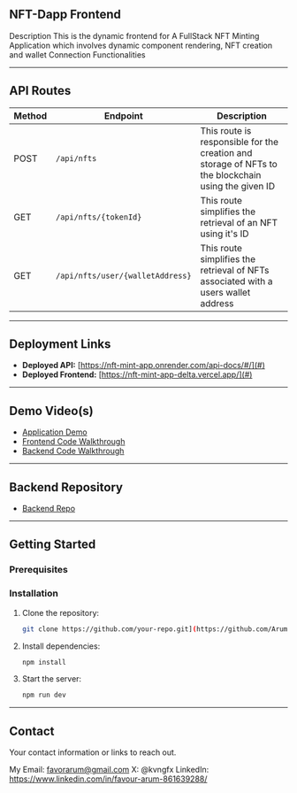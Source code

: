 ## NFT-Dapp Frontend

 Description
This is the dynamic frontend for A FullStack NFT Minting Application which involves dynamic component rendering, NFT creation and wallet Connection Functionalities

---

## API Routes
| Method | Endpoint | Description |
|--------|---------|-------------|
| POST | `/api/nfts` | This route is responsible for the creation and storage of NFTs to the blockchain using the given ID|
| GET | `/api/nfts/{tokenId}` | This route simplifies the retrieval of an NFT using it's ID|
| GET | `/api/nfts/user/{walletAddress}` | This route simplifies the retrieval of NFTs associated with a users wallet address |


---

## Deployment Links
- **Deployed API:** [https://nft-mint-app.onrender.com/api-docs/#/](#)
- **Deployed Frontend:** [https://nft-mint-app-delta.vercel.app/](#)

---

## Demo Video(s)
- [Application Demo](https://drive.google.com/file/d/1ENR9ButQSp8AbdmO5cxClQ3W9QsvP5y_/view?usp=drive_link)
- [Frontend Code Walkthrough](https://drive.google.com/file/d/1IAi86yICp1QmMwoj6YzxnETfyX6F9fu6/view?usp=drive_link)
- [Backend Code Walkthrough]([https://drive.google.com/file/d/1IAi86yICp1QmMwoj6YzxnETfyX6F9fu6/view?usp=drive_link](https://drive.google.com/file/d/1uVMLv_7NIJKEUm4HvQghqXRuIbOy_AWk/view?usp=drive_link))

---

## Backend Repository
- [Backend Repo](https://github.com/Arum-Favour/NFT-MINT-App/edit/main/backend)

---

## Getting Started
### Prerequisites

### Installation
1. Clone the repository:  
   ```bash
   git clone https://github.com/your-repo.git](https://github.com/Arum-Favour/NFT-MINT-App/
   ```
2. Install dependencies:  
   ```bash
   npm install
   ```
3. Start the server:  
   ```bash
   npm run dev
   ```

---


## Contact
Your contact information or links to reach out.

My Email: favorarum@gmail.com
X: @kvngfx
LinkedIn: https://www.linkedin.com/in/favour-arum-861639288/

